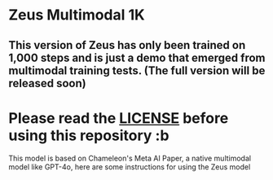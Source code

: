 # Zeus Multimodal 1K
## This version of Zeus has only been trained on 1,000 steps and is just a demo that emerged from multimodal training tests. (The full version will be released soon)

# Please read the [LICENSE](LICENSE.txt) before using this repository :b

This model is based on Chameleon's Meta AI Paper, a native multimodal model like GPT-4o, here are some instructions for using the Zeus model

